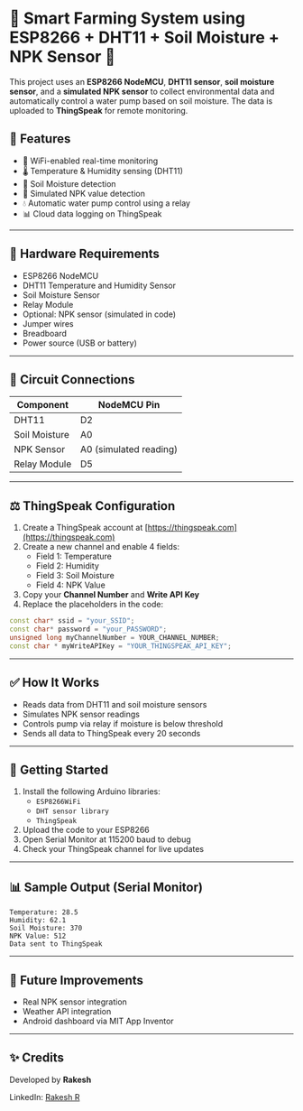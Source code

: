 # 🌱 Smart Farming System using ESP8266 + DHT11 + Soil Moisture + NPK Sensor 🌾

This project uses an **ESP8266 NodeMCU**, **DHT11 sensor**, **soil moisture sensor**, and a **simulated NPK sensor** to collect environmental data and automatically control a water pump based on soil moisture. The data is uploaded to **ThingSpeak** for remote monitoring.

## 🔧 Features

- 📶 WiFi-enabled real-time monitoring
- 🌡️ Temperature & Humidity sensing (DHT11)
- 🌿 Soil Moisture detection
- 𝺪 Simulated NPK value detection
- 💧 Automatic water pump control using a relay
- 📊 Cloud data logging on ThingSpeak

---

## 🧰 Hardware Requirements

- ESP8266 NodeMCU
- DHT11 Temperature and Humidity Sensor
- Soil Moisture Sensor
- Relay Module
- Optional: NPK sensor (simulated in code)
- Jumper wires
- Breadboard
- Power source (USB or battery)

---

## 🔌 Circuit Connections

| Component        | NodeMCU Pin |
|------------------|-------------|
| DHT11            | D2          |
| Soil Moisture    | A0          |
| NPK Sensor       | A0 (simulated reading) |
| Relay Module     | D5          |

---

## ⚖️ ThingSpeak Configuration

1. Create a ThingSpeak account at [https://thingspeak.com](https://thingspeak.com)
2. Create a new channel and enable 4 fields:
   - Field 1: Temperature
   - Field 2: Humidity
   - Field 3: Soil Moisture
   - Field 4: NPK Value
3. Copy your **Channel Number** and **Write API Key**
4. Replace the placeholders in the code:
```cpp
const char* ssid = "your_SSID";
const char* password = "your_PASSWORD";
unsigned long myChannelNumber = YOUR_CHANNEL_NUMBER;
const char * myWriteAPIKey = "YOUR_THINGSPEAK_API_KEY";
```

---

## ✅ How It Works

- Reads data from DHT11 and soil moisture sensors
- Simulates NPK sensor readings
- Controls pump via relay if moisture is below threshold
- Sends all data to ThingSpeak every 20 seconds

---

## 🚀 Getting Started

1. Install the following Arduino libraries:
   - `ESP8266WiFi`
   - `DHT sensor library`
   - `ThingSpeak`
2. Upload the code to your ESP8266
3. Open Serial Monitor at 115200 baud to debug
4. Check your ThingSpeak channel for live updates

---

## 📊 Sample Output (Serial Monitor)
```
Temperature: 28.5
Humidity: 62.1
Soil Moisture: 370
NPK Value: 512
Data sent to ThingSpeak
```

---

## 🚧 Future Improvements
- Real NPK sensor integration
- Weather API integration
- Android dashboard via MIT App Inventor

---

## ✨ Credits
Developed by **Rakesh**

LinkedIn: [Rakesh R](https://www.linkedin.com/in/rakesh-r-91a324274)
